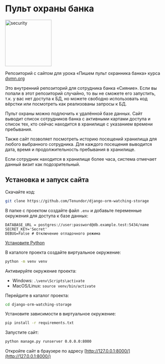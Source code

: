 # Пульт охраны банка
<img src="https://dvmn.org/media/lessons/Django_1-st_LVl_003.png" alt="security" width="150"/>

Репозиторий с сайтом для урока «Пишем пульт охранника банка» курса [dvmn.org](https://dvmn.org/modules/)

Это внутренний репозиторий для сотрудника банка «Сияние». Если вы попали в этот репозиторий случайно, то вы не сможете его запустить, т.к. у вас нет доступа к БД, но можете свободно использовать код вёрстки или посмотреть как реализованы запросы к БД.

Пульт охраны можно подлючить к удалённой базе данных. Сайт выводит список сотрудников банка с активными картами доступа и список тех, кто сейчас находится в хранилище с указанием времени пребывания.

Также сайт позволяет посмотреть историю посещений хранилища для любого выбранного сотрудника. Для каждого посещения выводится дата, время и продолжительность пребывания в хранилище.

Если сотрудник находится в хранилище более часа, система отмечает данный визит как подозрительный.

## Установка и запуск сайта
Скачайте код:
```sh
git clone https://github.com/Tenundor/django-orm-watching-storage
```
В папке с проектом создайте файл `.env` и добавьте переменные окружения для доступа к базе данных:
```
DATABASE_URL = postgres://user:password@db.example.test:5434/name
SECRET_KEY='Secret'
DEBUG=False # Отключение отладочного режима
```
[Установите Python](https://www.python.org/)

В каталоге проекта создайте виртуальное окружение:
```sh
python -m venv venv
```
Активируйте окружение проекта:
- Windows: ``.\venv\Scripts\activate``
- MacOS/Linux: ``source venv/bin/activate``

Перейдите в каталог проекта:
```sh 
cd django-orm-watching-storage
```
Установите зависимости в виртуальное окружение:
```sh 
pip install -r requirements.txt
```
Запустите сайт:
```sh
python manage.py runserver 0.0.0.0:8000
```
Откройте сайт в браузере по адресу [http://127.0.0.1:8000/](http://127.0.0.1:8000/)

